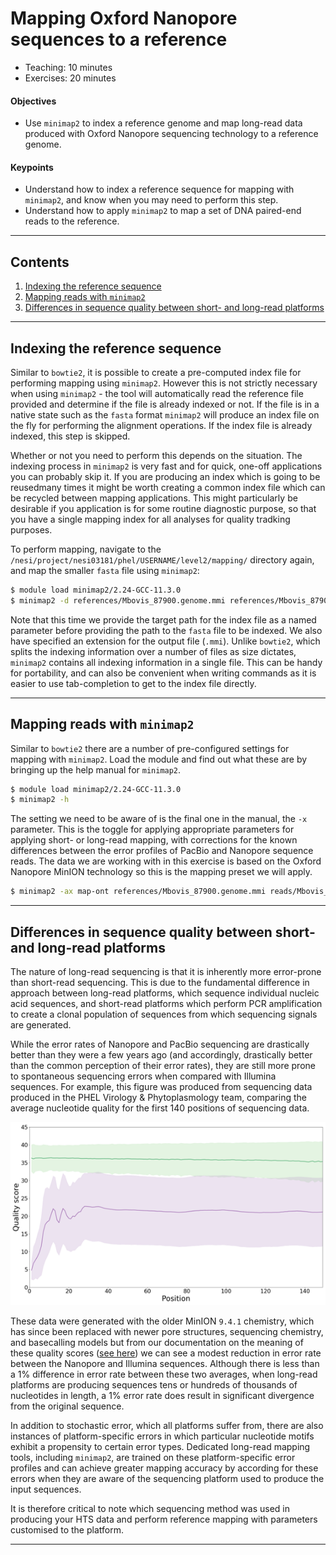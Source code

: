 # Mapping Oxford Nanopore sequences to a reference

* Teaching: 10 minutes
* Exercises: 20 minutes

#### Objectives

* Use `minimap2` to index a reference genome and map long-read data produced with Oxford Nanopore sequencing technology to a reference genome.

#### Keypoints

* Understand how to index a reference sequence for mapping with `minimap2`, and know when you may need to perform this step.
* Understand how to apply `minimap2` to map a set of DNA paired-end reads to the reference.

---

## Contents

1. [Indexing the reference sequence](#indexing-the-reference-sequence)
1. [Mapping reads with `minimap2`](#mapping-reads-with-minimap2)
1. [Differences in sequence quality between short- and long-read platforms](#differences-in-sequence-quality-between-short--and-long-read-platforms)

---

## Indexing the reference sequence

Similar to `bowtie2`, it is possible to create a pre-computed index file for performing mapping using `minimap2`. However this is not strictly necessary when using `minimap2` - the tool will automatically read the reference file provided and determine if the file is already indexed or not. If the file is in a native state such as the `fasta` format `minimap2` will produce an index file on the fly for performing the alignment operations. If the index file is already indexed, this step is skipped.

Whether or not you need to perform this depends on the situation. The indexing process in `minimap2` is very fast and for quick, one-off applications you can probably skip it. If you are producing an index which is going to be reusedmany times it might be worth creating a common index file which can be recycled between mapping applications. This might particularly be desirable if you application is for some routine diagnostic purpose, so that you have a single mapping index for all analyses for quality tradking purposes.

To perform mapping, navigate to the `/nesi/project/nesi03181/phel/USERNAME/level2/mapping/` directory again, and map the smaller `fasta` file using `minimap2`:
 
```bash
$ module load minimap2/2.24-GCC-11.3.0
$ minimap2 -d references/Mbovis_87900.genome.mmi references/Mbovis_87900.genome.fna
```

Note that this time we provide the target path for the index file as a named parameter before providing the path to the `fasta` file to be indexed. We also have specified an extension for the output file (`.mmi`). Unlike `bowtie2`, which splits the indexing information over a number of files as size dictates, `minimap2` contains all indexing information in a single file. This can be handy for portability, and can also be convenient when writing commands as it is easier to use tab-completion to get to the index file directly.

---

## Mapping reads with `minimap2`

Similar to `bowtie2` there are a number of pre-configured settings for mapping with `minimap2`. Load the module and find out what these are by bringing up the help manual for `minimap2`.

```bash
$ module load minimap2/2.24-GCC-11.3.0
$ minimap2 -h
```

The setting we need to be aware of is the final one in the manual, the `-x` parameter. This is the toggle for applying appropriate parameters for applying short- or long-read mapping, with corrections for the known differences between the error profiles of PacBio and Nanopore sequence reads. The data we are working with in this exercise is based on the Oxford Nanopore MinION technology so this is the mapping preset we will apply.

```bash
$ minimap2 -ax map-ont references/Mbovis_87900.genome.mmi reads/Mbovis_87900.nanopore.fq.gz > Mbovis_87900.genome.nanopore.sam
```

---

## Differences in sequence quality between short- and long-read platforms

The nature of long-read sequencing is that it is inherently more error-prone than short-read sequencing. This is due to the fundamental difference in approach between long-read platforms, which sequence individual nucleic acid sequences, and short-read platforms which perform PCR amplification to create a clonal population of sequences from which sequencing signals are generated.

While the error rates of Nanopore and PacBio sequencing are drastically better than they were a few years ago (and accordingly, drastically better than the common perception of their error rates), they are still more prone to spontaneous sequencing errors when compared with Illumina sequences. For example, this figure was produced from sequencing data produced in the PHEL Virology & Phytoplasmology team, comparing the average nucleotide quality for the first 140 positions of sequencing data.

![Quality compare](../img/level2_33_ont_vs_illumina_quality.png)

These data were generated with the older MinION `9.4.1` chemistry, which has since been replaced with newer pore structures, sequencing chemistry, and basecalling models but from our documentation on the meaning of these quality scores ([see here](../supplementary/fastq_format.md)) we can see a modest reduction in error rate between the Nanopore and Illumina sequences. Although there is less than a 1% difference in error rate between these two averages, when long-read platforms are producing sequences tens or hundreds of thousands of nucleotides in length, a 1% error rate does result in significant divergence from the original sequence.

In addition to stochastic error, which all platforms suffer from, there are also instances of platform-specific errors in which particular nucleotide motifs exhibit a propensity to certain error types. Dedicated long-read mapping tools, including `minimap2`, are trained on these platform-specific error profiles and can achieve greater mapping accuracy by according for these errors when they are aware of the sequencing platform used to produce the input sequences.

It is therefore critical to note which sequencing method was used in producing your HTS data and perform reference mapping with parameters customised to the platform.

---
